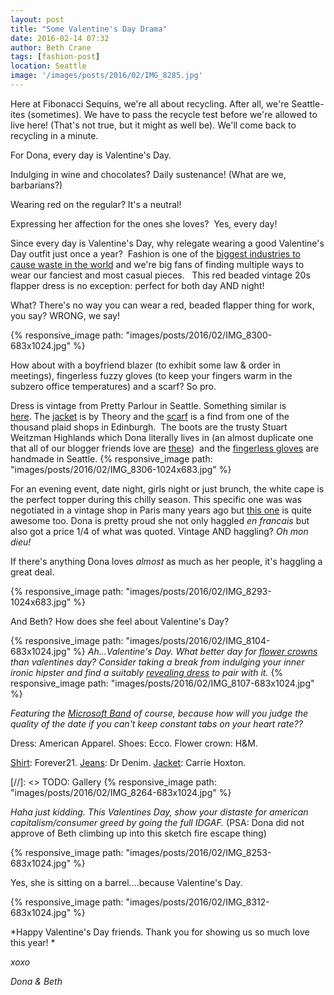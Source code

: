```yaml
---
layout: post
title: "Some Valentine's Day Drama"
date: 2016-02-14 07:32
author: Beth Crane
tags: [fashion-post]
location: Seattle
image: '/images/posts/2016/02/IMG_8285.jpg'
---
```


Here at Fibonacci Sequins, we're all about recycling. After all, we're Seattle-ites (sometimes). We have to pass the recycle test before we're allowed to live here! (That's not true, but it might as well be). We'll come back to recycling in a minute.

For Dona, every day is Valentine's Day.

Indulging in wine and chocolates? Daily sustenance! (What are we, barbarians?)

Wearing red on the regular? It's a neutral!

Expressing her affection for the ones she loves?  Yes, every day!

Since every day is Valentine's Day, why relegate wearing a good Valentine's Day outfit just once a year?  Fashion is one of the [biggest industries to cause waste in the world](http://www.divinecaroline.com/life-etc/culture-causes/ready-waste-ugly-side-fast-fashion) and we're big fans of finding multiple ways to wear our fanciest and most casual pieces.   This red beaded vintage 20s flapper dress is no exception: perfect for both day AND night!

What? There's no way you can wear a red, beaded flapper thing for work, you say? WRONG, we say!

{% responsive_image path: "images/posts/2016/02/IMG_8300-683x1024.jpg" %}

How about with a boyfriend blazer (to exhibit some law & order in meetings), fingerless fuzzy gloves (to keep your fingers warm in the subzero office temperatures) and a scarf? So pro.

Dress is vintage from Pretty Parlour in Seattle. Something similar is [here](http://amzn.to/1Px3inT). The [jacket](http://amzn.to/1VdZGbS) is by Theory and the [scarf](http://amzn.to/243Cl2H) is a find from one of the thousand plaid shops in Edinburgh.  The boots are the trusty Stuart Weitzman Highlands which Dona literally lives in (an almost duplicate one that all of our blogger friends love are [these](http://amzn.to/1VdZZDK))  and the [fingerless gloves](http://amzn.to/1VdZTf8) are handmade in Seattle. {% responsive_image path: "images/posts/2016/02/IMG_8306-1024x683.jpg" %}

For an evening event, date night, girls night or just brunch, the white cape is the perfect topper during this chilly season. This specific one was was negotiated in a vintage shop in Paris many years ago but [this one](http://amzn.to/1Ve0uxs) is quite awesome too. Dona is pretty proud she not only haggled *en francais* but also got a price 1/4 of what was quoted. Vintage AND haggling? *Oh mon dieu!*

If there's anything Dona loves *almost* as much as her people, it's haggling a great deal.

{% responsive_image path: "images/posts/2016/02/IMG_8293-1024x683.jpg" %}

And Beth? How does she feel about Valentine's Day?


{% responsive_image path: "images/posts/2016/02/IMG_8104-683x1024.jpg" %}
*Ah...Valentine's Day. What better day for [flower crowns](http://amzn.to/1Px4Uhs) than valentines day? Consider taking a break from indulging your inner ironic hipster and find a suitably [revealing dress](http://amzn.to/1SOCrb7) to pair with it.*
{% responsive_image path: "images/posts/2016/02/IMG_8107-683x1024.jpg" %}

*Featuring the [Microsoft Band](http://amzn.to/243D2sT) of course, because how will you judge the quality of the date if you can't keep constant tabs on your heart rate??*


Dress: American Apparel. Shoes: Ecco. Flower crown: H&M.

[Shirt](http://amzn.to/1Ve1phk): Forever21. [Jeans](http://amzn.to/243Dbwk): Dr Denim. [Jacket](http://amzn.to/243Dbwk): Carrie Hoxton.

[//]: <> TODO: Gallery
{% responsive_image path: "images/posts/2016/02/IMG_8264-683x1024.jpg" %}

*Haha just kidding. This Valentines Day, show your distaste for american capitalism/consumer greed by going the full IDGAF.* (PSA: Dona did not approve of Beth climbing up into this sketch fire escape thing)

{% responsive_image path: "images/posts/2016/02/IMG_8253-683x1024.jpg" %}

Yes, she is sitting on a barrel....because Valentine's Day.

{% responsive_image path: "images/posts/2016/02/IMG_8312-683x1024.jpg" %}

*Happy Valentine's Day friends. Thank you for showing us so much love this year! *

*xoxo*

*Dona & Beth*
